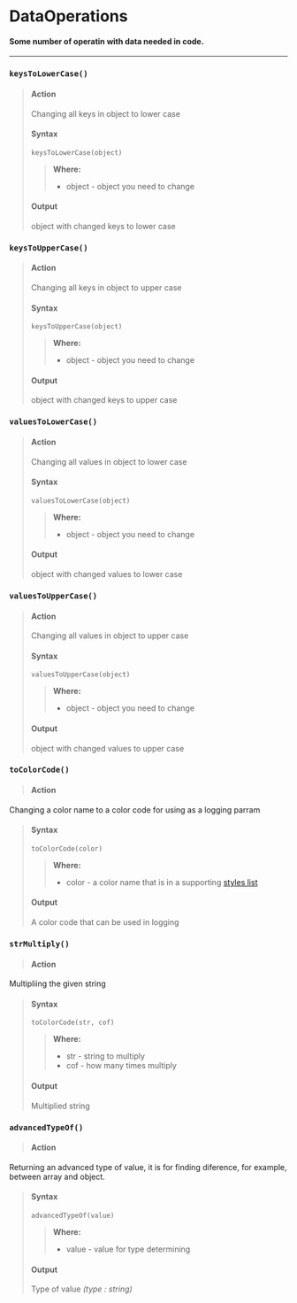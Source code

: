 # DataOperations

#### Some number of operatin with data needed in code. 

------

### **`keysToLowerCase()`**
> #### **Action**
> Changing all keys in object to lower case
> #### **Syntax**
>     keysToLowerCase(object)
>> **Where:**
>> * object - object you need to change 
> #### **Output**
> object with changed keys to lower case

### **`keysToUpperCase()`**
> #### **Action**
> Changing all keys in object to upper case
> #### **Syntax**
>     keysToUpperCase(object)
>> **Where:**
>> * object - object you need to change 
> #### **Output**
> object with changed keys to upper case

### **`valuesToLowerCase()`**
> #### **Action**
> Changing all values in object to lower case
> #### **Syntax**
>     valuesToLowerCase(object)
>> **Where:**
>> * object - object you need to change 
> #### **Output**
> object with changed values to lower case

### **`valuesToUpperCase()`**
> #### **Action**
> Changing all values in object to upper case
> #### **Syntax**
>     valuesToUpperCase(object)
>> **Where:**
>> * object - object you need to change 
> #### **Output**
> object with changed values to upper case

### **`toColorCode()`**
> #### **Action**
Changing a color name to a color code for using as a logging parram
> #### **Syntax**
>     toColorCode(color)
>> **Where:**
>> * color - a color name that is in a supporting [styles list](../styles.md)
> #### **Output**
> A color code that can be used in logging

### **`strMultiply()`**
> #### **Action**
Multipliing the given string
> #### **Syntax**
>     toColorCode(str, cof)
>> **Where:**
>> * str - string to multiply
>> * cof - how many times multiply
> #### **Output**
> Multiplied string

### **`advancedTypeOf()`**
> #### **Action**
Returning an advanced type of value, it is for finding diference, for example, between array and object.
> #### **Syntax**
>     advancedTypeOf(value)
>> **Where:**
>> * value - value for type determining
> #### **Output**
> Type of value *(type : string)*